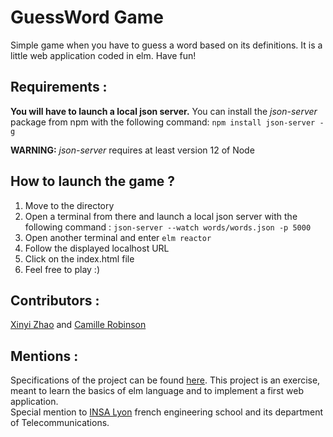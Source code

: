 # GuessWord Game
Simple game when you have to guess a word based on its definitions.
It is a little web application coded in elm.
Have fun!

## Requirements :
**You will have to launch a local json server.**
You can install the *json-server* package from npm with the following command: `npm install json-server -g`  

**WARNING:** *json-server* requires at least version 12 of Node


## How to launch the game ?
1. Move to the directory
2. Open a terminal from there and launch a local json server with the following command : `json-server --watch words/words.json -p 5000`
3. Open another terminal and enter `elm reactor`
4. Follow the displayed localhost URL
5. Click on the index.html file
6. Feel free to play :)


## Contributors :
[Xinyi Zhao](https://github.com/Xinyi25) and [Camille Robinson](https://github.com/camileen)

## Mentions :
Specifications of the project can be found [here](https://github.com/camileen/elp/tree/master/elm/projet).
This project is an exercise, meant to learn the basics of elm language and to implement a first web application.  
Special mention to [INSA Lyon](https://www.insa-lyon.fr/[]) french engineering school and its department of Telecommunications.


